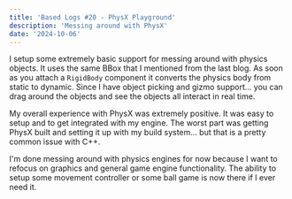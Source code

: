 ```yaml
---
title: 'Based Logs #20 - PhysX Playground'
description: 'Messing around with PhysX'
date: '2024-10-06'
---
```


I setup some extremely basic support for messing around with physics objects. It uses the same BBox that I mentioned from the last blog. As soon as you attach a `RigidBody` component it converts the physics body from static to dynamic. Since I have object picking and gizmo support... you can drag around the objects and see the objects all interact in real time.

My overall experience with PhysX was extremely positive. It was easy to setup and to get integrated with my engine. The worst part was getting PhysX built and setting it up with my build system... but that is a pretty common issue with C++.

I'm done messing around with physics engines for now because I want to refocus on graphics and general game engine functionality. The ability to setup some movement controller or some ball game is now there if I ever need it.

<Youtube id="lY5LsbUydl4" />

<YoutubeMusic src="V3Jna6fPOp0" />
